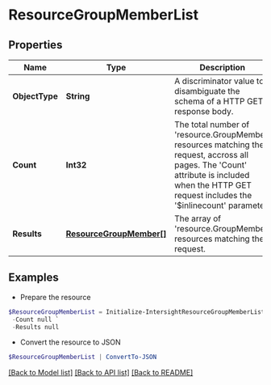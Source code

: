 # ResourceGroupMemberList
## Properties

Name | Type | Description | Notes
------------ | ------------- | ------------- | -------------
**ObjectType** | **String** | A discriminator value to disambiguate the schema of a HTTP GET response body. | 
**Count** | **Int32** | The total number of &#39;resource.GroupMember&#39; resources matching the request, accross all pages. The &#39;Count&#39; attribute is included when the HTTP GET request includes the &#39;$inlinecount&#39; parameter. | [optional] 
**Results** | [**ResourceGroupMember[]**](ResourceGroupMember.md) | The array of &#39;resource.GroupMember&#39; resources matching the request. | [optional] 

## Examples

- Prepare the resource
```powershell
$ResourceGroupMemberList = Initialize-IntersightResourceGroupMemberList  -ObjectType null `
 -Count null `
 -Results null
```

- Convert the resource to JSON
```powershell
$ResourceGroupMemberList | ConvertTo-JSON
```

[[Back to Model list]](../README.md#documentation-for-models) [[Back to API list]](../README.md#documentation-for-api-endpoints) [[Back to README]](../README.md)

